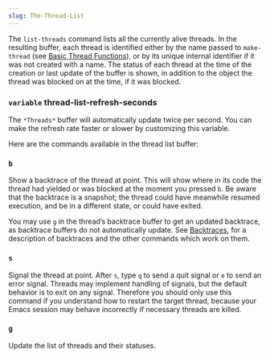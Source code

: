 ```yaml
---
slug: The-Thread-List
---
```


The `list-threads` command lists all the currently alive threads. In the resulting buffer, each thread is identified either by the name passed to `make-thread` (see [Basic Thread Functions](Basic-Thread-Functions)), or by its unique internal identifier if it was not created with a name. The status of each thread at the time of the creation or last update of the buffer is shown, in addition to the object the thread was blocked on at the time, if it was blocked.

### <span className="tag variable">`variable`</span> **thread-list-refresh-seconds**

The `*Threads*` buffer will automatically update twice per second. You can make the refresh rate faster or slower by customizing this variable.

Here are the commands available in the thread list buffer:

### `b`

Show a backtrace of the thread at point. This will show where in its code the thread had yielded or was blocked at the moment you pressed `b`. Be aware that the backtrace is a snapshot; the thread could have meanwhile resumed execution, and be in a different state, or could have exited.

You may use `g` in the thread’s backtrace buffer to get an updated backtrace, as backtrace buffers do not automatically update. See [Backtraces](Backtraces), for a description of backtraces and the other commands which work on them.

### `s`

Signal the thread at point. After `s`, type `q` to send a quit signal or `e` to send an error signal. Threads may implement handling of signals, but the default behavior is to exit on any signal. Therefore you should only use this command if you understand how to restart the target thread, because your Emacs session may behave incorrectly if necessary threads are killed.

### `g`

Update the list of threads and their statuses.
